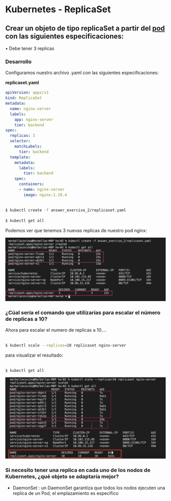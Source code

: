 # Kubernetes - ReplicaSet
## Crear un objeto de tipo replicaSet a partir del [pod](https://github.com/marbellacovino/kube-exercises/tree/main/hw-02/answer_exercise_1) con las siguientes especificaciones:

•  Debe tener 3 replicas

### Desarrollo

Configuramos nuestro archivo .yaml con las siguientes especificaciones:

**replicaset.yaml**
```yaml
apiVersion: apps/v1
kind: ReplicaSet
metadata:
  name: nginx-server
  labels:
    app: nginx-server
    tier: backend
spec:
  replicas: 3
  selector:
    matchLabels:
      tier: backend
  template:
    metadata:
      labels:
        tier: backend
    spec:
      containers:
      - name: nginx-server
        image: nginx:1.19.4
```

```sh

$ kubectl create -f answer_exercise_2/replicaset.yaml

$ kubectl get all

```
Podemos ver que tenemos 3 nuevas replicas de nuestro pod nginx:

![Alt text](https://github.com/marbellacovino/kube-exercises/blob/main/hw-02/images/replica1.0.png  "ReplicaSet")

### ¿Cúal sería el comando que utilizarías para escalar el número de replicas a 10?

Ahora para escalar el numero de replicas a 10....

```sh

$ kubectl scale --replicas=10 replicaset nginx-server

```
para visualizar el resultado:

```sh

$ kubectl get all

```
![Alt text](https://github.com/marbellacovino/kube-exercises/blob/main/hw-02/images/replica1.1.png  "ScaleReplicaSet")

### Si necesito tener una replica en cada uno de los nodos de Kubernetes, ¿qué objeto se adaptaría mejor? 

- DaemonSet : un DaemonSet garantiza que todos los nodos ejecuten una replica de un Pod, el emplazamiento es especifico


